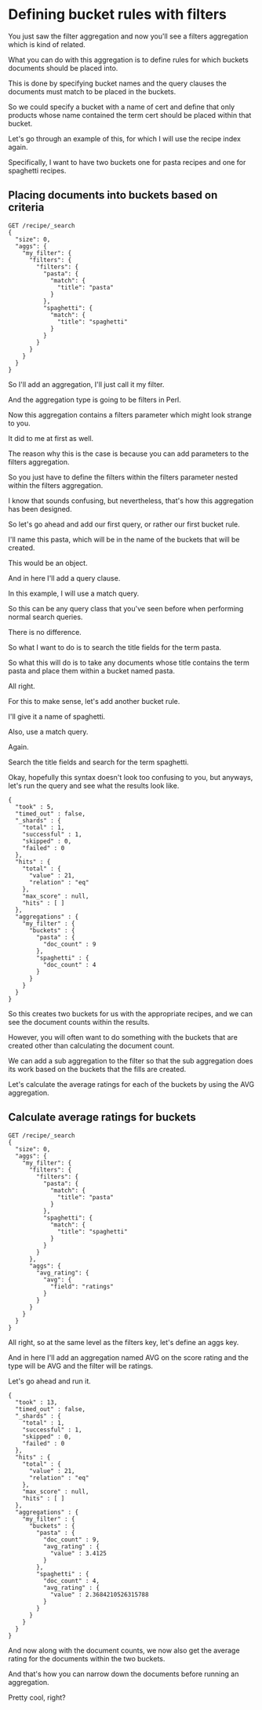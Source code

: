 # Defining bucket rules with filters

You just saw the filter aggregation and now you'll see a filters aggregation which is kind of related.

What you can do with this aggregation is to define rules for which buckets documents should be placed into.

This is done by specifying bucket names and the query clauses the documents must match to be placed in the buckets.

So we could specify a bucket with a name of cert and define that only products whose name contained the term cert should be placed within that bucket.

Let's go through an example of this, for which I will use the recipe index again.

Specifically, I want to have two buckets one for pasta recipes and one for spaghetti recipes.

## Placing documents into buckets based on criteria

```
GET /recipe/_search
{
  "size": 0,
  "aggs": {
    "my_filter": {
      "filters": {
        "filters": {
          "pasta": {
            "match": {
              "title": "pasta"
            }
          },
          "spaghetti": {
            "match": {
              "title": "spaghetti"
            }
          }
        }
      }
    }
  }
}
```
So I'll add an aggregation, I'll just call it my filter.

And the aggregation type is going to be filters in Perl.

Now this aggregation contains a filters parameter which might look strange to you.

It did to me at first as well.

The reason why this is the case is because you can add parameters to the filters aggregation.

So you just have to define the filters within the filters parameter nested within the filters aggregation.

I know that sounds confusing, but nevertheless, that's how this aggregation has been designed.

So let's go ahead and add our first query, or rather our first bucket rule.

I'll name this pasta, which will be in the name of the buckets that will be created.

This would be an object.

And in here I'll add a query clause.

In this example, I will use a match query.

So this can be any query class that you've seen before when performing normal search queries.

There is no difference.

So what I want to do is to search the title fields for the term pasta.

So what this will do is to take any documents whose title contains the term pasta and place them within a bucket named pasta.

All right.

For this to make sense, let's add another bucket rule.

I'll give it a name of spaghetti.

Also, use a match query.

Again.

Search the title fields and search for the term spaghetti.

Okay, hopefully this syntax doesn't look too confusing to you, but anyways, let's run the query and see what the results look like.
```
{
  "took" : 5,
  "timed_out" : false,
  "_shards" : {
    "total" : 1,
    "successful" : 1,
    "skipped" : 0,
    "failed" : 0
  },
  "hits" : {
    "total" : {
      "value" : 21,
      "relation" : "eq"
    },
    "max_score" : null,
    "hits" : [ ]
  },
  "aggregations" : {
    "my_filter" : {
      "buckets" : {
        "pasta" : {
          "doc_count" : 9
        },
        "spaghetti" : {
          "doc_count" : 4
        }
      }
    }
  }
}
```
So this creates two buckets for us with the appropriate recipes, and we can see the document counts within the results.

However, you will often want to do something with the buckets that are created other than calculating the document count.

We can add a sub aggregation to the filter so that the sub aggregation does its work based on the buckets that the fills are created.

Let's calculate the average ratings for each of the buckets by using the AVG aggregation.

## Calculate average ratings for buckets

```
GET /recipe/_search
{
  "size": 0,
  "aggs": {
    "my_filter": {
      "filters": {
        "filters": {
          "pasta": {
            "match": {
              "title": "pasta"
            }
          },
          "spaghetti": {
            "match": {
              "title": "spaghetti"
            }
          }
        }
      },
      "aggs": {
        "avg_rating": {
          "avg": {
            "field": "ratings"
          }
        }
      }
    }
  }
}
```
All right, so at the same level as the filters key, let's define an aggs key.

And in here I'll add an aggregation named AVG on the score rating and the type will be AVG and the filter will be ratings.

Let's go ahead and run it.
```
{
  "took" : 13,
  "timed_out" : false,
  "_shards" : {
    "total" : 1,
    "successful" : 1,
    "skipped" : 0,
    "failed" : 0
  },
  "hits" : {
    "total" : {
      "value" : 21,
      "relation" : "eq"
    },
    "max_score" : null,
    "hits" : [ ]
  },
  "aggregations" : {
    "my_filter" : {
      "buckets" : {
        "pasta" : {
          "doc_count" : 9,
          "avg_rating" : {
            "value" : 3.4125
          }
        },
        "spaghetti" : {
          "doc_count" : 4,
          "avg_rating" : {
            "value" : 2.3684210526315788
          }
        }
      }
    }
  }
}
```
And now along with the document counts, we now also get the average rating for the documents within the two buckets.

And that's how you can narrow down the documents before running an aggregation.

Pretty cool, right?

